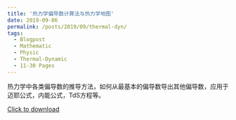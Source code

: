 ```yaml
---
title: '热力学偏导数计算法与热力学地图'
date: 2019-09-06  
permalink: /posts/2019/09/thermal-dyn/
tags:
  - Blogpost
  - Mathematic
  - Physic
  - Thermal-Dynamic
  - 11-30 Pages
---
```



热力学中各类偏导数的推导方法，如何从最基本的偏导数导出其他偏导数，应用于迈耶公式，内能公式，TdS方程等。

[Click to download](/files/blog/190906retong.pdf)
